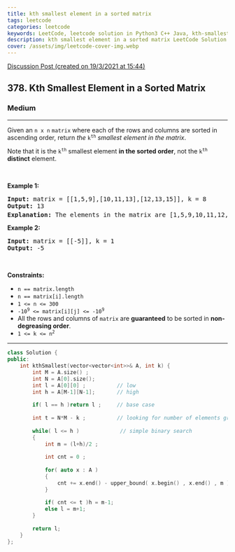 ```yaml
---
title: kth smallest element in a sorted matrix
tags: leetcode
categories: leetcode
keywords: LeetCode, leetcode solution in Python3 C++ Java, kth-smallest-element-in-a-sorted-matrix solution
description: kth smallest element in a sorted matrix LeetCode Solution Explained
cover: /assets/img/leetcode-cover-img.webp
---
```





[Discussion Post (created on 19/3/2021 at 15:44)](https://leetcode.com/problems/kth-smallest-element-in-a-sorted-matrix/discuss/?currentPage=1&orderBy=most_votes&query=)  
<h2>378. Kth Smallest Element in a Sorted Matrix</h2><h3>Medium</h3><hr><div><p>Given an <code>n x n</code> <code>matrix</code> where each of the rows and columns are sorted in ascending order, return <em>the</em> <code>k<sup>th</sup></code> <em>smallest element in the matrix</em>.</p>

<p>Note that it is the <code>k<sup>th</sup></code> smallest element <strong>in the sorted order</strong>, not the <code>k<sup>th</sup></code> <strong>distinct</strong> element.</p>

<p>&nbsp;</p>
<p><strong>Example 1:</strong></p>

<pre><strong>Input:</strong> matrix = [[1,5,9],[10,11,13],[12,13,15]], k = 8
<strong>Output:</strong> 13
<strong>Explanation:</strong> The elements in the matrix are [1,5,9,10,11,12,13,<u><strong>13</strong></u>,15], and the 8<sup>th</sup> smallest number is 13
</pre>

<p><strong>Example 2:</strong></p>

<pre><strong>Input:</strong> matrix = [[-5]], k = 1
<strong>Output:</strong> -5
</pre>

<p>&nbsp;</p>
<p><strong>Constraints:</strong></p>

<ul>
	<li><code>n == matrix.length</code></li>
	<li><code>n == matrix[i].length</code></li>
	<li><code>1 &lt;= n &lt;= 300</code></li>
	<li><code>-10<sup>9</sup> &lt;= matrix[i][j] &lt;= -10<sup>9</sup></code></li>
	<li>All the rows and columns of <code>matrix</code> are <strong>guaranteed</strong> to be sorted in <strong>non-degreasing order</strong>.</li>
	<li><code>1 &lt;= k &lt;= n<sup>2</sup></code></li>
</ul>
</div>

---




```cpp
class Solution {
public:
    int kthSmallest(vector<vector<int>>& A, int k) {
        int M = A.size() ;
        int N = A[0].size();
        int l = A[0][0] ;          // low 
        int h = A[M-1][N-1];       // high 
        
        if( l == h )return l ;     // base case 
       
        int t = N*M - k ;          // looking for number of elements greater than me 
       
        while( l <= h )             // simple binary search 
        {
            int m = (l+h)/2 ; 
            
            int cnt = 0 ; 
            
            for( auto x : A )
            {
                cnt += x.end() - upper_bound( x.begin() , x.end() , m )  ;  
            }
            
            if( cnt <= t )h = m-1; 
            else l = m+1; 
        }
       
        return l;
    }
};
```
